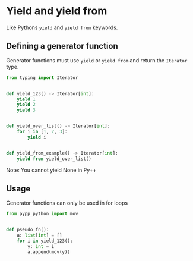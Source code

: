 # Yield and yield from

Like Pythons `yield` and `yield from` keywords.

## Defining a generator function

Generator functions must use `yield` or `yield from` and return the `Iterator` type.

```python
from typing import Iterator


def yield_123() -> Iterator[int]:
    yield 1
    yield 2
    yield 3


def yield_over_list() -> Iterator[int]:
    for i in [1, 2, 3]:
        yield i


def yield_from_example() -> Iterator[int]:
    yield from yield_over_list()
```

Note: You cannot yield None in Py++

## Usage

Generator functions can only be used in for loops

```python
from pypp_python import mov


def pseudo_fn():
    a: list[int] = []
    for i in yield_123():
        y: int = i
        a.append(mov(y))
```